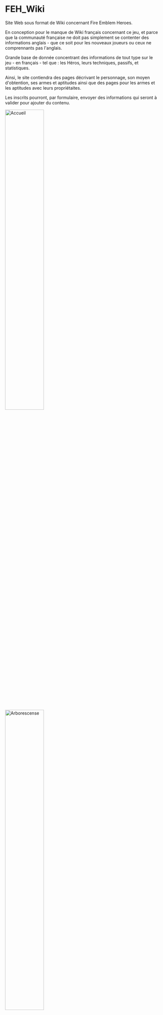 # FEH_Wiki

Site Web sous format de Wiki concernant Fire Emblem Heroes.

En conception pour le manque de Wiki français concernant ce jeu, et parce que la communauté française ne doit pas simplement se contenter des informations anglais - que ce soit pour les nouveaux joueurs ou ceux ne comprennants pas l'anglais.

Grande base de donnée concentrant des informations de tout type sur le jeu - en français - tel que : les Héros, leurs techniques, passifs, et statistiques.

Ainsi, le site contiendra des pages décrivant le personnage, son moyen d'obtention, ses armes et aptitudes ainsi que des pages pour les armes et les aptitudes avec leurs propriétaites.

Les inscrits pourront, par formulaire, envoyer des informations qui seront à valider pour ajouter du contenu.

<a href="https://ibb.co/ihk3Ha"><img src="https://preview.ibb.co/dwFQVv/Accueil.jpg" alt="Accueil" border="0" width=50%></a>
<a href="https://ibb.co/gh4Vxa"><img src="https://preview.ibb.co/h7x5Vv/Arborescense.jpg" alt="Arborescense" border="0" width=50%></a>
<a href="https://ibb.co/eAiqxa"><img src="https://preview.ibb.co/id3qxa/Armes.jpg" alt="Armes" border="0" width=50%></a>
<a href="https://ibb.co/fzAQVv"><img src="https://preview.ibb.co/gXmzqv/H_ros.jpg" alt="H_ros" border="0" width=50%></a>


# Fonctionnalités 

- Liste des Héros et description (Statistiques, Armes, Aptitiudes)
- Liste des Armes (Puissance, Porté, Possesseurs et Transmission)
- Liste des Aptitudes (Effet, Posseseurs et Transmission)

- Accès aux dernières Annonces du jeu
- Affichage des Héros Bonus de l'arène de la semaine
- Affichage des Bannières de Tirage


# Technologies

Site développé en HTML/CSS et PHP - pour la gestion des pages

# Datas

BDD des personnages (76) en ma possesion complète et celle des armes aussi
